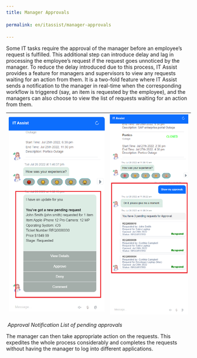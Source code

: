 ```yaml
---
title: Manager Approvals

permalink: en/itassist/manager-approvals

---
```


Some IT tasks require the approval of the manager before an employee’s request is fulfilled. This additional step can introduce delay and lag in processing the employee’s request if the request goes unnoticed by the manager. To reduce the delay introduced due to this process, IT Assist provides a feature for managers and supervisors to view any requests waiting for an action from them. It is a two-fold feature where IT Assist sends a notification to the manager in real-time when the corresponding workflow is triggered (say, an item is requested by the employee), and the managers can also choose to view the list of requests waiting for an action from them.

| ![img](images/en/itassist/approval-notification.png) | ![img](images/en/itassist/list-of-pending-approvals.png) |
| ---------------------------------------------------- | -------------------------------------------------------- |

​										*Approval Notification                                             List of pending approvals*

The manager can then take appropriate action on the requests. This expedites the whole process considerably and completes the requests without having the manager to log into different applications.